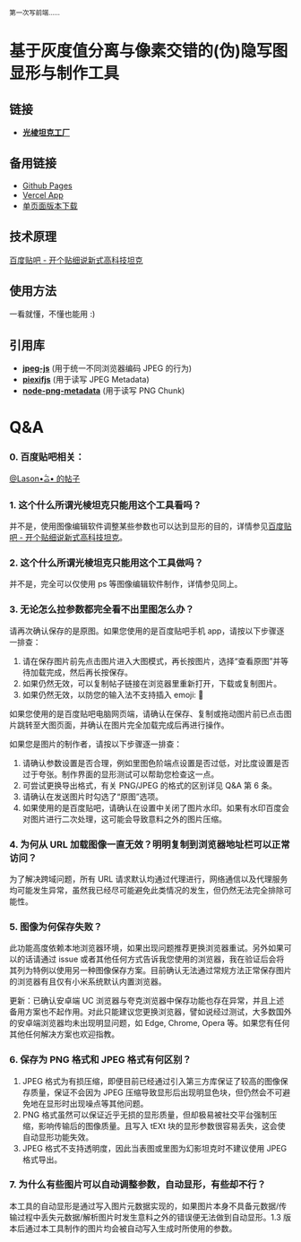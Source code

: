 <small> 第一次写前端…… </small>

# 基于灰度值分离与像素交错的(伪)隐写图显形与制作工具

## 链接

-   **[光棱坦克工厂](https://prism.uyanide.com/)**

## 备用链接

-   [Github Pages](https://uyanide.github.io/Mirage_Decode/)
-   [Vercel App](https://mirage-decode.vercel.app/)
-   [单页面版本下载](https://api.uyanide.com/prism_page)

## 技术原理

[百度贴吧 - 开个贴细说新式高科技坦克](https://tieba.baidu.com/p/9093709508)

## 使用方法

一看就懂，不懂也能用 :)

## 引用库

-   **[jpeg-js](https://github.com/jpeg-js/jpeg-js)** (用于统一不同浏览器编码 JPEG 的行为)
-   **[piexifjs](https://github.com/hMatoba/piexifjs)** (用于读写 JPEG Metadata)
-   **[node-png-metadata](https://github.com/kujirahand/node-png-metadata)** (用于读写 PNG Chunk)

# Q&A

### 0. 百度贴吧相关：

[@Lason•᷄ࡇ•᷅ 的帖子](https://tieba.baidu.com/p/9838229177)

### 1. 这个什么所谓光棱坦克只能用这个工具看吗？

并不是，使用图像编辑软件调整某些参数也可以达到显形的目的，详情参见[百度贴吧 - 开个贴细说新式高科技坦克](https://tieba.baidu.com/p/9093709508)。

### 2. 这个什么所谓光棱坦克只能用这个工具做吗？

并不是，完全可以仅使用 ps 等图像编辑软件制作，详情参见同上。

### 3. 无论怎么拉参数都完全看不出里图怎么办？

请再次确认保存的是原图。如果您使用的是百度贴吧手机 app，请按以下步骤逐一排查：

1. 请在保存图片前先点击图片进入大图模式，再长按图片，选择“查看原图”并等待加载完成，然后再长按保存。
2. 如果仍然无效，可以复制帖子链接在浏览器里重新打开，下载或复制图片。
3. 如果仍然无效，以防您的输入法不支持插入 emoji: 🔨

如果您使用的是百度贴吧电脑网页端，请确认在保存、复制或拖动图片前已点击图片跳转至大图页面，并确认在图片完全加载完成后再进行操作。

如果您是图片的制作者，请按以下步骤逐一排查：

1. 请确认参数设置是否合理，例如里图色阶端点设置是否过低，对比度设置是否过于夸张。制作界面的显形测试可以帮助您检查这一点。
2. 可尝试更换导出格式，有关 PNG/JPEG 的格式的区别详见 Q&A 第 6 条。
3. 请确认在发送图片时勾选了“原图”选项。
4. 如果使用的是百度贴吧，请确认在设置中关闭了图片水印。如果有水印百度会对图片进行二次处理，这可能会导致意料之外的图片压缩。

### 4. 为何从 URL 加载图像一直无效？明明复制到浏览器地址栏可以正常访问？

为了解决跨域问题，所有 URL 请求默认均通过代理进行，网络通信以及代理服务均可能发生异常，虽然我已经尽可能避免此类情况的发生，但仍然无法完全排除可能性。

### 5. 图像为何保存失败？

此功能高度依赖本地浏览器环境，如果出现问题推荐更换浏览器重试。另外如果可以的话请通过 issue 或者其他任何方式告诉我您使用的浏览器，我在验证后会将其列为特例以使用另一种图像保存方案。目前确认无法通过常规方法正常保存图片的浏览器有且仅有小米系统默认内置浏览器。

更新：已确认安卓端 UC 浏览器与夸克浏览器中保存功能也存在异常，并且上述备用方案也不起作用。对此只能建议您更换浏览器，譬如说经过测试，大多数国外的安卓端浏览器均未出现明显问题，如 Edge, Chrome, Opera 等。如果您有任何其他任何解决方案也欢迎指教。

### 6. 保存为 PNG 格式和 JPEG 格式有何区别？

1. JPEG 格式为有损压缩，即便目前已经通过引入第三方库保证了较高的图像保存质量，保证不会因为 JPEG 压缩导致显形后出现明显色块，但仍然会不可避免地在显形时出现噪点等其他问题。
2. PNG 格式虽然可以保证近乎无损的显形质量，但却极易被社交平台强制压缩，影响传输后的图像质量。且写入 tEXt 块的显形参数很容易丢失，这会使自动显形功能失效。
3. JPEG 格式不支持透明度，因此当表图或里图为幻影坦克时不建议使用 JPEG 格式导出。

### 7. 为什么有些图片可以自动调整参数，自动显形，有些却不行？

本工具的自动显形是通过写入图片元数据实现的，如果图片本身不具备元数据/传输过程中丢失元数据/解析图片时发生意料之外的错误便无法做到自动显形。1.3 版本后通过本工具制作的图片均会被自动写入生成时所使用的参数。
